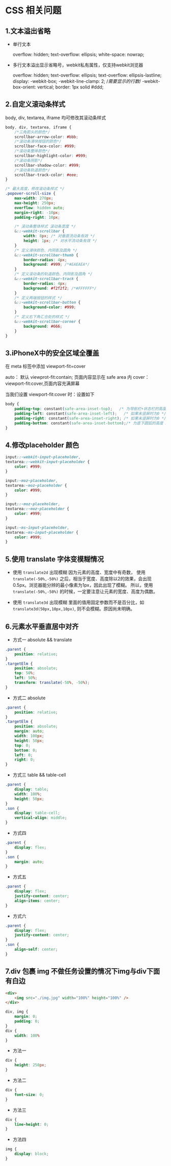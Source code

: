 # CSS 相关问题

## 1.文本溢出省略

* 单行文本

    overflow: hidden;
    text-overflow: ellipsis;
    white-space: nowrap;

* 多行文本溢出显示省略号，webkit私有属性，仅支持webkit浏览器

    overflow: hidden;
    text-overflow: ellipsis;
    text-overflow: ellipsis-lastline;
    display: -webkit-box;
    -webkit-line-clamp: 2; /*需要显示的行数*/
    -webkit-box-orient: vertical;
    border: 1px solid #ddd;

## 2.自定义滚动条样式

body, div, textarea, iframe 均可修改其滚动条样式

```css
body, div, textarea, iframe {
    /*三角箭头的颜色*/
    scrollbar-arrow-color: #bbb;
    /*滚动条滑块按钮的颜色*/
    scrollbar-face-color: #999;
    /*滚动条整体颜色*/
    scrollbar-highlight-color: #999;
    /*滚动条阴影*/
    scrollbar-shadow-color: #999;
    /*滚动条轨道颜色*/
    scrollbar-track-color: #eee;
}

/* 最大高度，修改滚动条样式 */
.popover-scroll-size {
    max-width: 270px;
    max-height: 250px;
    overflow: hidden auto;
    margin-right: -10px;
    padding-right: 10px;

    /* 滚动条整体样式 滚动条宽度 */
    &::-webkit-scrollbar {
        width: 8px; /* 对垂直流动条有效 */
        height: 1px; /* 对水平流动条有效 */
    }
    /* 定义滑块颜色、内阴影及圆角 */
    &::-webkit-scrollbar-thumb {
        border-radius: 4px;
        background: #999; /*#EAEAEA*/
    }
    /* 定义滚动条的轨道颜色、内阴影及圆角 */
    &::-webkit-scrollbar-track {
        border-radius: 4px;
        background: #f2f2f2; /*#FFFFFF*/
    }
    /* 定义两端按钮的样式 */
    &::-webkit-scrollbar-button {
        background-color: #999;
    }
    /* 定义右下角汇合处的样式 */
    &::-webkit-scrollbar-corner {
        background: #666;
    }
}
```

## 3.iPhoneX中的安全区域全覆盖

在 meta 标签中添加 viewport-fit=cover

<meta name="viewport" content="width=device-width,initial-scale=1.0, minimum-scale=1.0, maximum-scale=1.0, user-scalable=no, viewport-fit=cover">

auto：  默认 viewprot-fit:contain; 页面内容显示在 safe area 内
cover： viewport-fit:cover,页面内容充满屏幕

当我们设置 viewport-fit:cover 时：设置如下
```css
body {
    padding-top: constant(safe-area-inset-top);   /* 为导航栏+状态栏的高度 88px */          
    padding-left: constant(safe-area-inset-left);   /* 如果未竖屏时为0 */               
    padding-right: constant(safe-area-inset-right); /* 如果未竖屏时为0 */              
    padding-bottom: constant(safe-area-inset-bottom);/* 为底下圆弧的高度 34px */      
}
```

## 4.修改placeholder 颜色

```css
input::-webkit-input-placeholder,
textarea::-webkit-input-placeholder {
    color: #999;
}

input:-moz-placeholder,
textarea:-moz-placeholder {
    color: #999;
}

input::-moz-placeholder,
textarea::-moz-placeholder {
    color: #999;
}

input:-ms-input-placeholder,
textarea:-ms-input-placeholder {
    color: #999;
}
```

## 5.使用 translate 字体变模糊情况

* 使用 `translate2d` 出现模糊
    因为元素的高度、宽度中有奇数， 使用 `translate(-50%,-50%)` 之后，相当于宽度、高度除以2的效果，会出现 0.5px。浏览器能分辨的最小像素为1px，因此出现了模糊。
    所以，使用 `translate(-50%,-50%)` 的时候，一定要注意让元素的宽度、高度为偶数。

* 使用 `translate3d` 出现模糊
    里面的值用固定参数而不是百分比，如 `translate3d(50px,10px,10px)`, 则不会模糊。原因尚未明确。

## 6.元素水平垂直居中对齐

* 方式一 absolute && translate

```css
.parent {
    position: relative;
}
.targetElm {
    position: absolute;
    top: 50%;
    left: 50%;
    transform: translate(-50%, -50%);
}
```

* 方式二 absolute

```css
.parent {
    position: relative;
}
.targetElm {
    position: absolute;
    margin: auto;
    width: 100px;
    height: 50px;
    top: 0;
    bottom: 0;
    left: 0;
    right: 0;
}
```

* 方式三 table && table-cell

```css
.parent {
    display: table;
    width: 100%;
    height: 50px;
}
.son {
    display: table-cell;
    vertical-align: middle;
}
```

* 方式四

```css
.parent {
    display: flex;
} 
.son {
    margin: auto;
}
```

* 方式五
```css
.parent {
    display: flex;
    justify-content: center;
    align-items: center;
}
```

* 方式六

```css
.parent {
    display: flex;
    justify-content: center;
}
.son {
    align-self: center;
}
```

## 7.div 包裹 img 不做任务设置的情况下img与div下面有白边

```html
<div>
    <img src="./img.jpg" width="100%" height="100%" />
</div>
```

```css
div, img {
    margin: 0;
    padding: 0;
}
div {
    width: 100%
}
```

* 方法一
```css
div {
    height: 250px;
}
```

* 方法二
```css
div {
    font-size: 0;
}
```

* 方法三
```css
div {
    line-height: 0;
}
```

* 方法四
```css
img {
    display: block;
}
```
